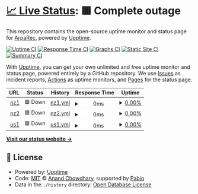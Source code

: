 # [📈 Live Status](https://echostatus.arparec.xyz): <!--live status--> **🟥 Complete outage**

This repository contains the open-source uptime monitor and status page for [ArpaRec](https://echostatus.arparec.xyz), powered by [Upptime](https://github.com/upptime/upptime).

[![Uptime CI](https://github.com/ArpaRec/echo-status-page/workflows/Uptime%20CI/badge.svg)](https://github.com/ArpaRec/echo-status-page/actions?query=workflow%3A%22Uptime+CI%22)
[![Response Time CI](https://github.com/ArpaRec/echo-status-page/workflows/Response%20Time%20CI/badge.svg)](https://github.com/ArpaRec/echo-status-page/actions?query=workflow%3A%22Response+Time+CI%22)
[![Graphs CI](https://github.com/ArpaRec/echo-status-page/workflows/Graphs%20CI/badge.svg)](https://github.com/ArpaRec/echo-status-page/actions?query=workflow%3A%22Graphs+CI%22)
[![Static Site CI](https://github.com/ArpaRec/echo-status-page/workflows/Static%20Site%20CI/badge.svg)](https://github.com/ArpaRec/echo-status-page/actions?query=workflow%3A%22Static+Site+CI%22)
[![Summary CI](https://github.com/ArpaRec/echo-status-page/workflows/Summary%20CI/badge.svg)](https://github.com/ArpaRec/echo-status-page/actions?query=workflow%3A%22Summary+CI%22)

With [Upptime](https://upptime.js.org), you can get your own unlimited and free uptime monitor and status page, powered entirely by a GitHub repository. We use [Issues](https://github.com/ArpaRec/echo-status-page/issues) as incident reports, [Actions](https://github.com/ArpaRec/echo-status-page/actions) as uptime monitors, and [Pages](https://echostatus.arparec.xyz) for the status page.

<!--start: status pages-->
<!-- This summary is generated by Upptime (https://github.com/upptime/upptime) -->
<!-- Do not edit this manually, your changes will be overwritten -->
<!-- prettier-ignore -->
| URL | Status | History | Response Time | Uptime |
| --- | ------ | ------- | ------------- | ------ |
| <img alt="" src="https://icons.duckduckgo.com/ip3/null.ico" height="13"> [nz1](147.185.221.16) | 🟥 Down | [nz1.yml](https://github.com/ArpaRec/echo-status-page/commits/HEAD/history/nz1.yml) | <details><summary><img alt="Response time graph" src="./graphs/nz1/response-time-week.png" height="20"> 0ms</summary><br><a href="https://echostatus.arparec.xyz/history/nz1"><img alt="Response time 75" src="https://img.shields.io/endpoint?url=https%3A%2F%2Fraw.githubusercontent.com%2FArpaRec%2Fecho-status-page%2FHEAD%2Fapi%2Fnz1%2Fresponse-time.json"></a><br><a href="https://echostatus.arparec.xyz/history/nz1"><img alt="24-hour response time 0" src="https://img.shields.io/endpoint?url=https%3A%2F%2Fraw.githubusercontent.com%2FArpaRec%2Fecho-status-page%2FHEAD%2Fapi%2Fnz1%2Fresponse-time-day.json"></a><br><a href="https://echostatus.arparec.xyz/history/nz1"><img alt="7-day response time 0" src="https://img.shields.io/endpoint?url=https%3A%2F%2Fraw.githubusercontent.com%2FArpaRec%2Fecho-status-page%2FHEAD%2Fapi%2Fnz1%2Fresponse-time-week.json"></a><br><a href="https://echostatus.arparec.xyz/history/nz1"><img alt="30-day response time 75" src="https://img.shields.io/endpoint?url=https%3A%2F%2Fraw.githubusercontent.com%2FArpaRec%2Fecho-status-page%2FHEAD%2Fapi%2Fnz1%2Fresponse-time-month.json"></a><br><a href="https://echostatus.arparec.xyz/history/nz1"><img alt="1-year response time 75" src="https://img.shields.io/endpoint?url=https%3A%2F%2Fraw.githubusercontent.com%2FArpaRec%2Fecho-status-page%2FHEAD%2Fapi%2Fnz1%2Fresponse-time-year.json"></a></details> | <details><summary><a href="https://echostatus.arparec.xyz/history/nz1">0.00%</a></summary><a href="https://echostatus.arparec.xyz/history/nz1"><img alt="All-time uptime 0.22%" src="https://img.shields.io/endpoint?url=https%3A%2F%2Fraw.githubusercontent.com%2FArpaRec%2Fecho-status-page%2FHEAD%2Fapi%2Fnz1%2Fuptime.json"></a><br><a href="https://echostatus.arparec.xyz/history/nz1"><img alt="24-hour uptime 0.00%" src="https://img.shields.io/endpoint?url=https%3A%2F%2Fraw.githubusercontent.com%2FArpaRec%2Fecho-status-page%2FHEAD%2Fapi%2Fnz1%2Fuptime-day.json"></a><br><a href="https://echostatus.arparec.xyz/history/nz1"><img alt="7-day uptime 0.00%" src="https://img.shields.io/endpoint?url=https%3A%2F%2Fraw.githubusercontent.com%2FArpaRec%2Fecho-status-page%2FHEAD%2Fapi%2Fnz1%2Fuptime-week.json"></a><br><a href="https://echostatus.arparec.xyz/history/nz1"><img alt="30-day uptime 0.22%" src="https://img.shields.io/endpoint?url=https%3A%2F%2Fraw.githubusercontent.com%2FArpaRec%2Fecho-status-page%2FHEAD%2Fapi%2Fnz1%2Fuptime-month.json"></a><br><a href="https://echostatus.arparec.xyz/history/nz1"><img alt="1-year uptime 0.22%" src="https://img.shields.io/endpoint?url=https%3A%2F%2Fraw.githubusercontent.com%2FArpaRec%2Fecho-status-page%2FHEAD%2Fapi%2Fnz1%2Fuptime-year.json"></a></details>
| <img alt="" src="https://icons.duckduckgo.com/ip3/null.ico" height="13"> [nz2](147.185.221.16) | 🟥 Down | [nz2.yml](https://github.com/ArpaRec/echo-status-page/commits/HEAD/history/nz2.yml) | <details><summary><img alt="Response time graph" src="./graphs/nz2/response-time-week.png" height="20"> 0ms</summary><br><a href="https://echostatus.arparec.xyz/history/nz2"><img alt="Response time 57" src="https://img.shields.io/endpoint?url=https%3A%2F%2Fraw.githubusercontent.com%2FArpaRec%2Fecho-status-page%2FHEAD%2Fapi%2Fnz2%2Fresponse-time.json"></a><br><a href="https://echostatus.arparec.xyz/history/nz2"><img alt="24-hour response time 0" src="https://img.shields.io/endpoint?url=https%3A%2F%2Fraw.githubusercontent.com%2FArpaRec%2Fecho-status-page%2FHEAD%2Fapi%2Fnz2%2Fresponse-time-day.json"></a><br><a href="https://echostatus.arparec.xyz/history/nz2"><img alt="7-day response time 0" src="https://img.shields.io/endpoint?url=https%3A%2F%2Fraw.githubusercontent.com%2FArpaRec%2Fecho-status-page%2FHEAD%2Fapi%2Fnz2%2Fresponse-time-week.json"></a><br><a href="https://echostatus.arparec.xyz/history/nz2"><img alt="30-day response time 57" src="https://img.shields.io/endpoint?url=https%3A%2F%2Fraw.githubusercontent.com%2FArpaRec%2Fecho-status-page%2FHEAD%2Fapi%2Fnz2%2Fresponse-time-month.json"></a><br><a href="https://echostatus.arparec.xyz/history/nz2"><img alt="1-year response time 57" src="https://img.shields.io/endpoint?url=https%3A%2F%2Fraw.githubusercontent.com%2FArpaRec%2Fecho-status-page%2FHEAD%2Fapi%2Fnz2%2Fresponse-time-year.json"></a></details> | <details><summary><a href="https://echostatus.arparec.xyz/history/nz2">0.00%</a></summary><a href="https://echostatus.arparec.xyz/history/nz2"><img alt="All-time uptime 0.15%" src="https://img.shields.io/endpoint?url=https%3A%2F%2Fraw.githubusercontent.com%2FArpaRec%2Fecho-status-page%2FHEAD%2Fapi%2Fnz2%2Fuptime.json"></a><br><a href="https://echostatus.arparec.xyz/history/nz2"><img alt="24-hour uptime 0.00%" src="https://img.shields.io/endpoint?url=https%3A%2F%2Fraw.githubusercontent.com%2FArpaRec%2Fecho-status-page%2FHEAD%2Fapi%2Fnz2%2Fuptime-day.json"></a><br><a href="https://echostatus.arparec.xyz/history/nz2"><img alt="7-day uptime 0.00%" src="https://img.shields.io/endpoint?url=https%3A%2F%2Fraw.githubusercontent.com%2FArpaRec%2Fecho-status-page%2FHEAD%2Fapi%2Fnz2%2Fuptime-week.json"></a><br><a href="https://echostatus.arparec.xyz/history/nz2"><img alt="30-day uptime 0.15%" src="https://img.shields.io/endpoint?url=https%3A%2F%2Fraw.githubusercontent.com%2FArpaRec%2Fecho-status-page%2FHEAD%2Fapi%2Fnz2%2Fuptime-month.json"></a><br><a href="https://echostatus.arparec.xyz/history/nz2"><img alt="1-year uptime 0.15%" src="https://img.shields.io/endpoint?url=https%3A%2F%2Fraw.githubusercontent.com%2FArpaRec%2Fecho-status-page%2FHEAD%2Fapi%2Fnz2%2Fuptime-year.json"></a></details>
| <img alt="" src="https://icons.duckduckgo.com/ip3/null.ico" height="13"> [us1](169.254.65.98) | 🟥 Down | [us1.yml](https://github.com/ArpaRec/echo-status-page/commits/HEAD/history/us1.yml) | <details><summary><img alt="Response time graph" src="./graphs/us1/response-time-week.png" height="20"> 0ms</summary><br><a href="https://echostatus.arparec.xyz/history/us1"><img alt="Response time 0" src="https://img.shields.io/endpoint?url=https%3A%2F%2Fraw.githubusercontent.com%2FArpaRec%2Fecho-status-page%2FHEAD%2Fapi%2Fus1%2Fresponse-time.json"></a><br><a href="https://echostatus.arparec.xyz/history/us1"><img alt="24-hour response time 0" src="https://img.shields.io/endpoint?url=https%3A%2F%2Fraw.githubusercontent.com%2FArpaRec%2Fecho-status-page%2FHEAD%2Fapi%2Fus1%2Fresponse-time-day.json"></a><br><a href="https://echostatus.arparec.xyz/history/us1"><img alt="7-day response time 0" src="https://img.shields.io/endpoint?url=https%3A%2F%2Fraw.githubusercontent.com%2FArpaRec%2Fecho-status-page%2FHEAD%2Fapi%2Fus1%2Fresponse-time-week.json"></a><br><a href="https://echostatus.arparec.xyz/history/us1"><img alt="30-day response time 0" src="https://img.shields.io/endpoint?url=https%3A%2F%2Fraw.githubusercontent.com%2FArpaRec%2Fecho-status-page%2FHEAD%2Fapi%2Fus1%2Fresponse-time-month.json"></a><br><a href="https://echostatus.arparec.xyz/history/us1"><img alt="1-year response time 0" src="https://img.shields.io/endpoint?url=https%3A%2F%2Fraw.githubusercontent.com%2FArpaRec%2Fecho-status-page%2FHEAD%2Fapi%2Fus1%2Fresponse-time-year.json"></a></details> | <details><summary><a href="https://echostatus.arparec.xyz/history/us1">0.00%</a></summary><a href="https://echostatus.arparec.xyz/history/us1"><img alt="All-time uptime 0.00%" src="https://img.shields.io/endpoint?url=https%3A%2F%2Fraw.githubusercontent.com%2FArpaRec%2Fecho-status-page%2FHEAD%2Fapi%2Fus1%2Fuptime.json"></a><br><a href="https://echostatus.arparec.xyz/history/us1"><img alt="24-hour uptime 0.00%" src="https://img.shields.io/endpoint?url=https%3A%2F%2Fraw.githubusercontent.com%2FArpaRec%2Fecho-status-page%2FHEAD%2Fapi%2Fus1%2Fuptime-day.json"></a><br><a href="https://echostatus.arparec.xyz/history/us1"><img alt="7-day uptime 0.00%" src="https://img.shields.io/endpoint?url=https%3A%2F%2Fraw.githubusercontent.com%2FArpaRec%2Fecho-status-page%2FHEAD%2Fapi%2Fus1%2Fuptime-week.json"></a><br><a href="https://echostatus.arparec.xyz/history/us1"><img alt="30-day uptime 0.00%" src="https://img.shields.io/endpoint?url=https%3A%2F%2Fraw.githubusercontent.com%2FArpaRec%2Fecho-status-page%2FHEAD%2Fapi%2Fus1%2Fuptime-month.json"></a><br><a href="https://echostatus.arparec.xyz/history/us1"><img alt="1-year uptime 0.00%" src="https://img.shields.io/endpoint?url=https%3A%2F%2Fraw.githubusercontent.com%2FArpaRec%2Fecho-status-page%2FHEAD%2Fapi%2Fus1%2Fuptime-year.json"></a></details>

<!--end: status pages-->

[**Visit our status website →**](https://echostatus.arparec.xyz)

## 📄 License

- Powered by: [Upptime](https://github.com/upptime/upptime)
- Code: [MIT](./LICENSE) © [Anand Chowdhary](https://anandchowdhary.com), supported by [Pabio](https://pabio.com)
- Data in the `./history` directory: [Open Database License](https://opendatacommons.org/licenses/odbl/1-0/)
